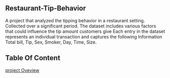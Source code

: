 ## Restaurant-Tip-Behavior
A project that analyzed the tipping behavior in a restaurant setting. Collected over a significant period. The dataset includes various factors that could influence the tip amount customers give
Each entry in the dataset represents an  individual transaction and captures the following
Information Total bill, Tip, Sex, Smoker, Day, Time, Size.

##  Table Of Content
[project Oveview](project-overiew) <br> <br>

